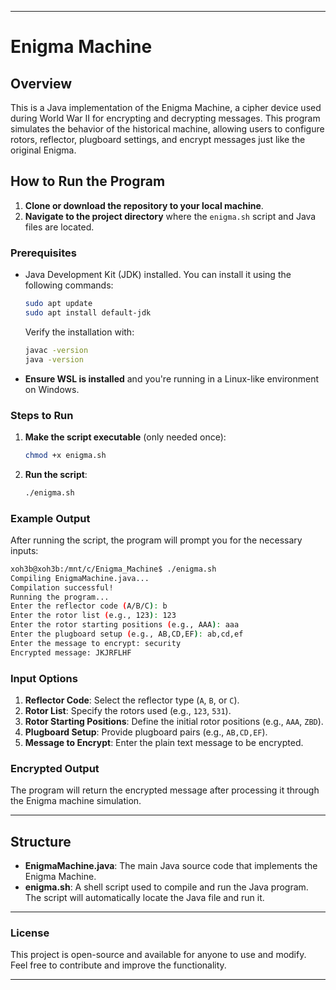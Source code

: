 
---

# Enigma Machine

## Overview

This is a Java implementation of the Enigma Machine, a cipher device used during World War II for encrypting and decrypting messages. This program simulates the behavior of the historical machine, allowing users to configure rotors, reflector, plugboard settings, and encrypt messages just like the original Enigma.

## How to Run the Program

1. **Clone or download the repository to your local machine**.
2. **Navigate to the project directory** where the `enigma.sh` script and Java files are located.

### Prerequisites

- Java Development Kit (JDK) installed. You can install it using the following commands:
   ```bash
   sudo apt update
   sudo apt install default-jdk
   ```
   Verify the installation with:
   ```bash
   javac -version
   java -version
   ```

- **Ensure WSL is installed** and you're running in a Linux-like environment on Windows.

### Steps to Run

1. **Make the script executable** (only needed once):
   ```bash
   chmod +x enigma.sh
   ```

2. **Run the script**:
   ```bash
   ./enigma.sh
   ```

### Example Output

After running the script, the program will prompt you for the necessary inputs:

```bash
xoh3b@xoh3b:/mnt/c/Enigma_Machine$ ./enigma.sh
Compiling EnigmaMachine.java...
Compilation successful!
Running the program...
Enter the reflector code (A/B/C): b
Enter the rotor list (e.g., 123): 123
Enter the rotor starting positions (e.g., AAA): aaa
Enter the plugboard setup (e.g., AB,CD,EF): ab,cd,ef
Enter the message to encrypt: security
Encrypted message: JKJRFLHF
```

### Input Options

1. **Reflector Code**: Select the reflector type (`A`, `B`, or `C`).
2. **Rotor List**: Specify the rotors used (e.g., `123`, `531`).
3. **Rotor Starting Positions**: Define the initial rotor positions (e.g., `AAA`, `ZBD`).
4. **Plugboard Setup**: Provide plugboard pairs (e.g., `AB,CD,EF`).
5. **Message to Encrypt**: Enter the plain text message to be encrypted.

### Encrypted Output

The program will return the encrypted message after processing it through the Enigma machine simulation.

---

## Structure

- **EnigmaMachine.java**: The main Java source code that implements the Enigma Machine.
- **enigma.sh**: A shell script used to compile and run the Java program. The script will automatically locate the Java file and run it.

---

### License

This project is open-source and available for anyone to use and modify. Feel free to contribute and improve the functionality.

--- 


